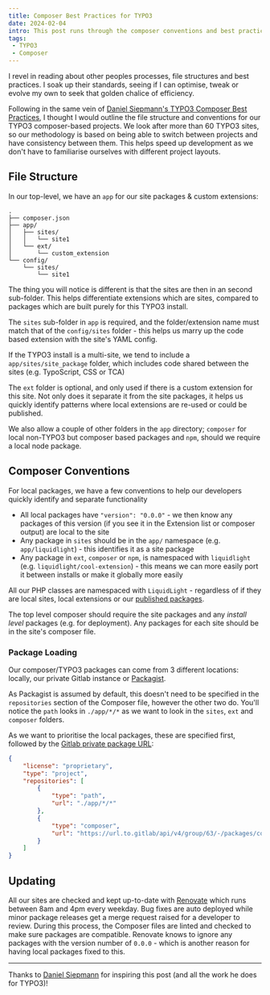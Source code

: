 ```yaml
---
title: Composer Best Practices for TYPO3
date: 2024-02-04
intro: This post runs through the composer conventions and best practices we use for our TYPO3 based websites
tags:
 - TYPO3
 - Composer
---
```


I revel in reading about other peoples processes, file structures and best practices. I soak up their standards, seeing if I can optimise, tweak or evolve my own to seek that golden chalice of efficiency.

Following in the same vein of [Daniel Siepmann's TYPO3 Composer Best Practices](https://daniel-siepmann.de/typo3-composer-best-practices.html), I thought I would outline the file structure and conventions for our TYPO3 composer-based projects. We look after more than 60 TYPO3 sites, so our methodology is based on being able to switch between projects and have consistency between them. This helps speed up development as we don't have to familiarise ourselves with different project layouts.

## File Structure

In our top-level, we have an `app` for our site packages & custom extensions:

```
.
├── composer.json
├── app/
│   ├── sites/
│   │   └── site1
│   └── ext/
│       └── custom_extension
└── config/
    └── sites/
        └── site1
```

The thing you will notice is different is that the sites are then in an second sub-folder. This helps differentiate extensions which are sites, compared to packages which are built purely for this TYPO3 install.

The `sites` sub-folder in `app` is required, and the folder/extension name must match that of the `config/sites` folder - this helps us marry up the code based extension with the site's YAML config.

If the TYPO3 install is a multi-site, we tend to include a `app/sites/site_package` folder, which includes code shared between the sites (e.g. TypoScript, CSS or TCA)

The `ext` folder is optional, and only used if there is a custom extension for this site. Not only does it separate it from the site packages, it helps us quickly identify patterns where local extensions are re-used or could be published.

We also allow a couple of other folders in the `app` directory; `composer` for local non-TYPO3 but composer based packages and `npm`, should we require a local node package.

## Composer Conventions

For local packages, we have a few conventions to help our developers quickly identify and separate functionality

- All local packages have `"version": "0.0.0"` - we then know any packages of this version (if you see it in the Extension list or composer output) are local to the site
- Any package in `sites` should be in the `app/` namespace (e.g. `app/liquidlight`) - this identifies it as a site package
- Any package in `ext`, `composer` or `npm`, is namespaced with `liquidlight` (e.g. `liquidlight/cool-extension`) - this means we can more easily port it between installs or make it globally more easily

All our PHP classes are namespaced with `LiquidLight` - regardless of if they are local sites, local extensions or our [published packages](https://www.liquidlight.co.uk/typo3-extensions/).

The top level composer should require the site packages and any _install level_ packages (e.g. for deployment). Any packages for each site should be in the site's composer file.

### Package Loading

Our composer/TYPO3 packages can come from 3 different locations: locally, our private Gitlab instance or [Packagist](https://packagist.org/).

As Packagist is assumed by default, this doesn't need to be specified in the `repositories` section of the Composer file, however the other two do. You'll notice the `path` looks in `./app/*/*` as we want to look in the `sites`, `ext` and `composer` folders.

As we want to prioritise the local packages, these are specified first, followed by the [Gitlab private package URL](https://www.mikestreety.co.uk/blog/build-and-release-composer-packages-using-a-self-hosted-gitlab/):

```json
{
    "license": "proprietary",
    "type": "project",
    "repositories": [
        {
            "type": "path",
            "url": "./app/*/*"
        },
        {
            "type": "composer",
            "url": "https://url.to.gitlab/api/v4/group/63/-/packages/composer/packages.json"
        }
    ]
}
```

## Updating

All our sites are checked and kept up-to-date with [Renovate](https://docs.renovatebot.com/) which runs between 8am and 4pm every weekday. Bug fixes are auto deployed while minor package releases get a merge request raised for a developer to review. During this process, the Composer files are linted and checked to make sure packages are compatible. Renovate knows to ignore any packages with the version number of `0.0.0` - which is another reason for having local packages fixed to this.

---

Thanks to [Daniel Siepmann](https://daniel-siepmann.de/) for inspiring this post (and all the work he does for TYPO3)!
